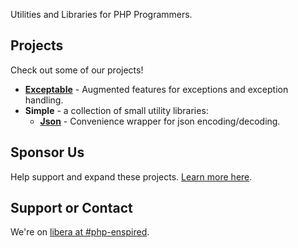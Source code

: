 Utilities and Libraries for PHP Programmers.

## Projects

Check out some of our projects!

- [**Exceptable**](https://packagist.org/packages/php-enspired/exceptable) - Augmented features for exceptions and exception handling.
- **Simple** - a collection of small utility libraries:
  - [**Json**](https://packagist.org/packages/php-enspired/simple-json) - Convenience wrapper for json encoding/decoding.

## Sponsor Us

Help support and expand these projects. [Learn more here](https://github.com/sponsors/php-enspired/).

## Support or Contact

We're on [libera at #php-enspired](http://web.libera.chat?channels=%23php-enspired&uio=d4).
